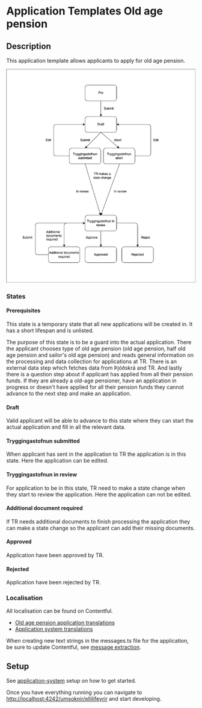 # Application Templates Old age pension

## Description

This application template allows applicants to apply for old age pension.

![](./assets/old-age-pension-flow-chart.png)

### States

#### Prerequisites

This state is a temporary state that all new applications will be created in. It has a short lifespan and is unlisted.

The purpose of this state is to be a guard into the actual application. There the applicant chooses type of old age pension (old age pension, half old age pension and sailor's old age pension) and reads general information on the processing and data collection for applications at TR. There is an external data step which fetches data from Þjóðskrá and TR. And lastly there is a question step about if applicant has applied from all their pension funds. If they are already a old-age pensioner, have an application in progress or doesn't have applied for all their pension funds they cannot advance to the next step and make an application. 

#### Draft

Valid applicant will be able to advance to this state where they can start the actual application and fill in all the relevant data.

#### Tryggingastofnun submitted

When applicant has sent in the application to TR the application is in this state. Here the application can be edited.

#### Tryggingastofnun in review

For application to be in this state, TR need to make a state change when they start to review the application. Here the application can not be edited.

#### Additional document required

If TR needs additional documents to finish processing the application they can make a state change so the applicant can add their missing documents.

#### Approved

Application have been approved by TR.

#### Rejected

Application have been rejected by TR.

### Localisation

All localisation can be found on Contentful.

- [Old age pension application translations](https://app.contentful.com/spaces/8k0h54kbe6bj/entries/oap.application)
- [Application system translations](https://app.contentful.com/spaces/8k0h54kbe6bj/entries/application.system)

When creating new text strings in the messages.ts file for the application, be sure to update Contentful, see [message extraction](../../../../localization/README.md#message-extraction).

## Setup

See [application-system](../../../../../apps/application-system/README.md) setup on how to get started.

Once you have everything running you can navigate to [http://localhost:4242/umsoknir/ellilifeyrir](http://localhost:4242/umsoknir/ellilifeyrir) and start developing.
